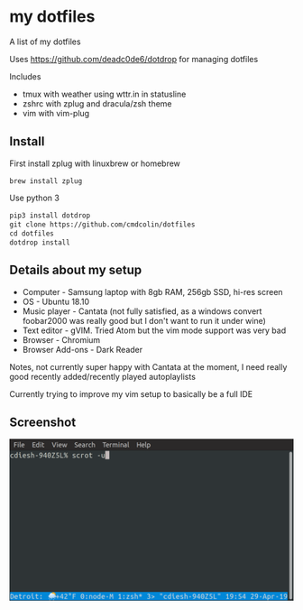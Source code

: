 # my dotfiles

A list of my dotfiles

Uses https://github.com/deadc0de6/dotdrop for managing dotfiles

Includes

- tmux with weather using wttr.in in statusline
- zshrc with zplug and dracula/zsh theme
- vim with vim-plug

## Install

First install zplug with linuxbrew or homebrew

    brew install zplug

Use python 3

    pip3 install dotdrop
    git clone https://github.com/cmdcolin/dotfiles
    cd dotfiles
    dotdrop install

## Details about my setup

* Computer - Samsung laptop with 8gb RAM, 256gb SSD, hi-res screen
* OS - Ubuntu 18.10
* Music player - Cantata (not fully satisfied, as a windows convert foobar2000 was really good but I don't want to run it under wine)
* Text editor - gVIM. Tried Atom but the vim mode support was very bad
* Browser - Chromium
* Browser Add-ons - Dark Reader

Notes, not currently super happy with Cantata at the moment, I need really good recently added/recently played autoplaylists

Currently trying to improve my vim setup to basically be a full IDE

## Screenshot

![](img/1.png)
